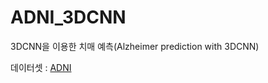 # ADNI_3DCNN

3DCNN을 이용한 치매 예측(Alzheimer prediction with 3DCNN)

데이터셋 : [ADNI](http://adni.loni.usc.edu/)